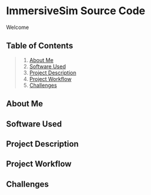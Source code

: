 # ImmersiveSim Source Code

Welcome

## Table of Contents
>1. [About Me](#about-me)
>1. [Software Used](#software-used)
>1. [Project Description](#project-description)
>1. [Project Workflow](#project-workflow)
>1. [Challenges](#challenges)
## About Me
## Software Used
## Project Description
## Project Workflow
## Challenges
